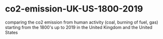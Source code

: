 # co2-emission-UK-US-1800-2019
comparing the co2 emission from human activity (coal, burning of fuel, gas) starting from the 1800's up to 2019
in the United Kingdom and the United States
